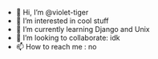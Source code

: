 - 👋 Hi, I’m @violet-tiger
- 👀 I’m interested in cool stuff
- 🌱 I’m currently learning Django and Unix
- 💞️ I’m looking to collaborate: idk
- 📫 How to reach me : no

<!---
violet-tiger/violet-tiger is a ✨ special ✨ repository because its `README.md` (this file) appears on your GitHub profile.
You can click the Preview link to take a look at your changes.
--->
